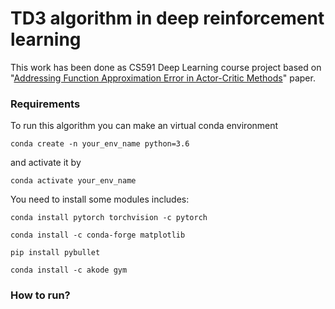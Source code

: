 # TD3 algorithm in deep reinforcement learning
This work has been done as CS591 Deep Learning course project based on "[Addressing Function Approximation Error in Actor-Critic Methods](https://arxiv.org/pdf/1802.09477.pdf)" paper.

### Requirements
To run this algorithm you can make an virtual conda environment

`conda create -n your_env_name python=3.6`

and activate it by

`conda activate your_env_name`

You need to install some modules includes:

`conda install pytorch torchvision -c pytorch`

`conda install -c conda-forge matplotlib`

`pip install pybullet`

`conda install -c akode gym`

### How to run?
